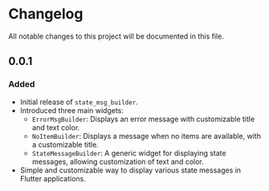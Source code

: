 # Changelog

All notable changes to this project will be documented in this file.

## 0.0.1
### Added
- Initial release of `state_msg_builder`.
- Introduced three main widgets:
    - `ErrorMsgBuilder`: Displays an error message with customizable title and text color.
    - `NoItemBuilder`: Displays a message when no items are available, with a customizable title.
    - `StateMessageBuilder`: A generic widget for displaying state messages, allowing customization of text and color.
- Simple and customizable way to display various state messages in Flutter applications.
